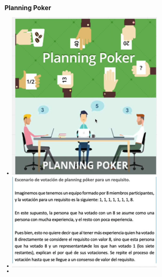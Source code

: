 ## Planning Poker
- ![image.png](../assets/image_1730820988463_0.png)
- ![image.png](../assets/image_1730821101729_0.png)
-